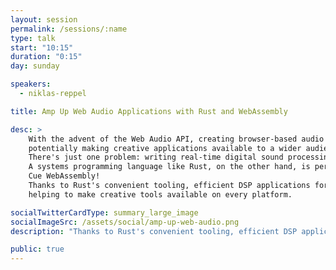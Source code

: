 ```yaml
---
layout: session
permalink: /sessions/:name
type: talk
start: "10:15"
duration: "0:15"
day: sunday

speakers:
  - niklas-reppel

title: Amp Up Web Audio Applications with Rust and WebAssembly

desc: >
    With the advent of the Web Audio API, creating browser-based audio applications became reality,
    potentially making creative applications available to a wider audience.
    There's just one problem: writing real-time digital sound processing code in a garbage-collected language isn't all that easy.
    A systems programming language like Rust, on the other hand, is perfectly suited for that task.
    Cue WebAssembly!
    Thanks to Rust's convenient tooling, efficient DSP applications for the web browser can now easily be created,
    helping to make creative tools available on every platform.

socialTwitterCardType: summary_large_image
socialImageSrc: /assets/social/amp-up-web-audio.png
description: "Thanks to Rust's convenient tooling, efficient DSP applications for the web browser can now easily be created, helping to make creative tools available on every platform."

public: true
---
```

